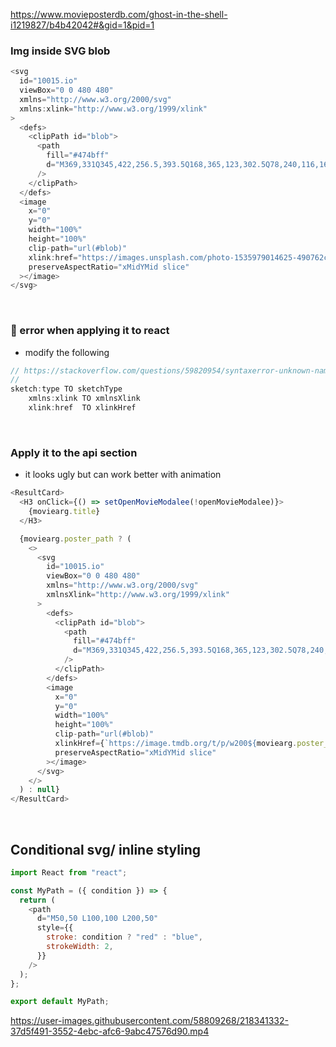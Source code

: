 https://www.movieposterdb.com/ghost-in-the-shell-i1219827/b4b42042#&gid=1&pid=1

### Img inside SVG blob

```javascript
<svg
  id="10015.io"
  viewBox="0 0 480 480"
  xmlns="http://www.w3.org/2000/svg"
  xmlns:xlink="http://www.w3.org/1999/xlink"
>
  <defs>
    <clipPath id="blob">
      <path
        fill="#474bff"
        d="M369,331Q345,422,256.5,393.5Q168,365,123,302.5Q78,240,116,166Q154,92,247,79.5Q340,67,366.5,153.5Q393,240,369,331Z"
      />
    </clipPath>
  </defs>
  <image
    x="0"
    y="0"
    width="100%"
    height="100%"
    clip-path="url(#blob)"
    xlink:href="https://images.unsplash.com/photo-1535979014625-490762ceb2ff?crop=entropy&amp;cs=tinysrgb&amp;fit=max&amp;fm=jpg&amp;ixid=MnwzNjMxMDZ8MHwxfHJhbmRvbXx8fHx8fHx8fDE2NzYxOTExMzE&amp;ixlib=rb-4.0.3&amp;q=80&amp;w=1080"
    preserveAspectRatio="xMidYMid slice"
  ></image>
</svg>
```

<br>

### 🔴 error when applying it to react

- modify the following

```javascript
// https://stackoverflow.com/questions/59820954/syntaxerror-unknown-namespace-tags-are-not-supported-by-default
//
sketch:type TO sketchType
    xmlns:xlink TO xmlnsXlink
    xlink:href  TO xlinkHref
```

<br>

### Apply it to the api section

- it looks ugly but can work better with animation

```javascript
<ResultCard>
  <H3 onClick={() => setOpenMovieModalee(!openMovieModalee)}>
    {moviearg.title}
  </H3>

  {moviearg.poster_path ? (
    <>
      <svg
        id="10015.io"
        viewBox="0 0 480 480"
        xmlns="http://www.w3.org/2000/svg"
        xmlnsXlink="http://www.w3.org/1999/xlink"
      >
        <defs>
          <clipPath id="blob">
            <path
              fill="#474bff"
              d="M369,331Q345,422,256.5,393.5Q168,365,123,302.5Q78,240,116,166Q154,92,247,79.5Q340,67,366.5,153.5Q393,240,369,331Z"
            />
          </clipPath>
        </defs>
        <image
          x="0"
          y="0"
          width="100%"
          height="100%"
          clip-path="url(#blob)"
          xlinkHref={`https://image.tmdb.org/t/p/w200${moviearg.poster_path}`}
          preserveAspectRatio="xMidYMid slice"
        ></image>
      </svg>
    </>
  ) : null}
</ResultCard>
```

<br>

## Conditional svg/ inline styling

```javascript
import React from "react";

const MyPath = ({ condition }) => {
  return (
    <path
      d="M50,50 L100,100 L200,50"
      style={{
        stroke: condition ? "red" : "blue",
        strokeWidth: 2,
      }}
    />
  );
};

export default MyPath;
```


https://user-images.githubusercontent.com/58809268/218341332-37d5f491-3552-4ebc-afc6-9abc47576d90.mp4

